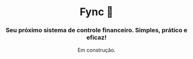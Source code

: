 <h1 align="center">
  Fync 💸
</h1>

<h3 align="center">
  Seu próximo sistema de controle financeiro. Simples, prático e eficaz!
</h3>

<p align="center">
  Em construção.
